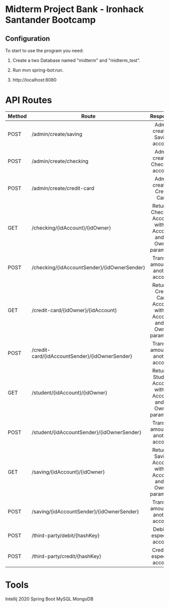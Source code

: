 # Midterm Project Bank - Ironhack Santander Bootcamp

## Configuration

To start to use the program you need:

1. Create a two Database named "midterm" and "midterm_test".

2. Run mvn spring-bot:run.

3. http://localhost:8080

# API Routes

| Method | Route        |                    Response                     |
| ------ | --------------- | :---------------------------------------------: |
| POST    | /admin/create/saving      |        Admin create a Saving account         |
| POST    | /admin/create/checking |      Admin create a Checking account      |
| POST   | /admin/create/credit-card       |               Admin create a Credit Card               |
| GET   | /checking/{idAccount}/{idOwner}   |          Return a Checking Account with Id Account and Id Owner parameter          |
| POST    | /checking/{idAccountSender}/{idOwnerSender} | Transfer amount to another account |
| GET   | /credit-card/{idOwner}/{idAccount}   |          Return a Credit Card Account with Id Account and Id Owner parameter          |
| POST    | /credit-card/{idAccountSender}/{idOwnerSender} | Transfer amount to another account |
| GET   | /student/{idAccount}/{idOwner}   |          Return a Student Account with Id Account and Id Owner parameter          |
| POST    | /student/{idAccountSender}/{idOwnerSender} | Transfer amount to another account |
| GET   | /saving/{idAccount}/{idOwner}   |          Return a Saving Account with Id Account and Id Owner parameter          |
| POST    | /saving/{idAccountSender}/{idOwnerSender} | Transfer amount to another account |
| POST   | /third-party/debit/{hashKey}   |     Debit to especific account               |
| POST    | /third-party/credit/{hashKey} | Credit to especific account |

# Tools

Intellij 2020
Spring Boot
MySQL
MongoDB




